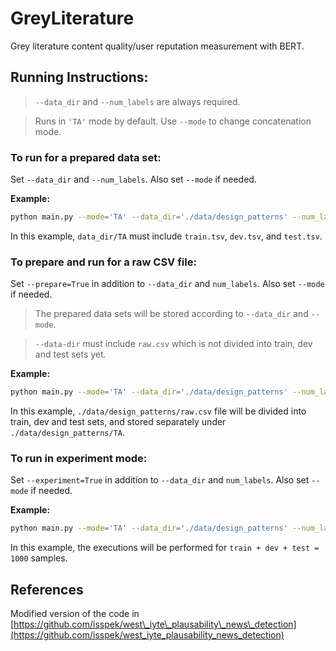 

# GreyLiterature

Grey literature content quality/user reputation measurement with BERT.

## Running Instructions:

> ``--data_dir`` and ``--num_labels`` are always required.

<!--If ``--prepare=True`` then ``--raw_path`` is also required.-->

> Runs in ``'TA'`` mode by default. Use ``--mode`` to change concatenation mode.

### To run for a prepared data set:

Set ``--data_dir`` and ``--num_labels``. Also set ``--mode`` if needed.

**Example:**

```bash
python main.py --mode='TA' --data_dir='./data/design_patterns' --num_labels=12
```

In this example, ``data_dir/TA`` must include ``train.tsv``, ``dev.tsv``, and ``test.tsv``.


### To prepare and run for a raw CSV file:

<!--Set ``--prepare=True`` and ``--raw_path`` in addition to ``--data_dir`` and ``num_labels``. Also set ``--mode`` if needed.-->

Set ``--prepare=True`` in addition to ``--data_dir`` and ``num_labels``. Also set ``--mode`` if needed.

> The prepared data sets will be stored according to ``--data_dir`` and ``--mode``.

> ``--data-dir`` must include ``raw.csv`` which is not divided into train, dev and test sets yet.

**Example:**

```bash
python main.py --mode='TA' --data_dir='./data/design_patterns' --num_labels=12 --prepare=True
```

In this example, ``./data/design_patterns/raw.csv`` file will be divided into train, dev and test sets, and stored separately under ``./data/design_patterns/TA``.

### To run in experiment mode:

Set ``--experiment=True`` in addition to ``--data_dir`` and ``num_labels``. Also set ``--mode`` if needed.

**Example:**
 
```bash
python main.py --mode='TA' --data_dir='./data/design_patterns' --num_labels=12 --experiment=True
```

In this example, the executions will be performed for ``train + dev + test = 1000`` samples.

## References

Modified version of the code in [https://github.com/isspek/west\_iyte\_plausability\_news\_detection](https://github.com/isspek/west_iyte_plausability_news_detection)
